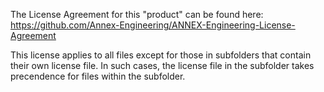 The License Agreement for this "product" can be found here:
https://github.com/Annex-Engineering/ANNEX-Engineering-License-Agreement

This license applies to all files except for those in subfolders that
contain their own license file. In such cases, the license file in the
subfolder takes precendence for files within the subfolder.
